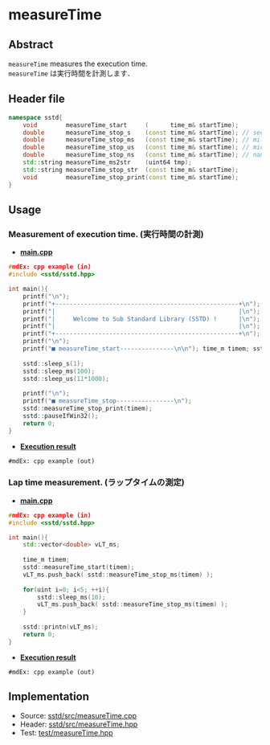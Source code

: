 # measureTime
## Abstract
`measureTime` measures the execution time.  
`measureTime` は実行時間を計測します．

## Header file
```cpp
namespace sstd{
    void        measureTime_start     (      time_m& startTime);
    double      measureTime_stop_s    (const time_m& startTime); // sec
    double      measureTime_stop_ms   (const time_m& startTime); // milli sec
    double      measureTime_stop_us   (const time_m& startTime); // micro sec
    double      measureTime_stop_ns   (const time_m& startTime); // nano sec
    std::string measureTime_ms2str    (uint64 tmp);
    std::string measureTime_stop_str  (const time_m& startTime);
    void        measureTime_stop_print(const time_m& startTime);
}
```

## Usage
### Measurement of execution time. (実行時間の計測)
- <u>**main.cpp**</u>
```cpp
#mdEx: cpp example (in)
#include <sstd/sstd.hpp>

int main(){
    printf("\n");
    printf("+---------------------------------------------------+\n");
    printf("|                                                   |\n");
    printf("|     Welcome to Sub Standard Library (SSTD) !      |\n");
    printf("|                                                   |\n");
    printf("+---------------------------------------------------+\n");
    printf("\n");
    printf("■ measureTime_start---------------\n\n"); time_m timem; sstd::measureTime_start(timem);
    
    sstd::sleep_s(1);
    sstd::sleep_ms(100);
    sstd::sleep_us(11*1000);
    
    printf("\n");
    printf("■ measureTime_stop----------------\n");
    sstd::measureTime_stop_print(timem);
    sstd::pauseIfWin32();
    return 0;
}
```
- <u>**Execution result**</u>
```
#mdEx: cpp example (out)
```

### Lap time measurement. (ラップタイムの測定)
- <u>**main.cpp**</u>
```cpp
#mdEx: cpp example (in)
#include <sstd/sstd.hpp>

int main(){
    std::vector<double> vLT_ms;
    
    time_m timem;
    sstd::measureTime_start(timem);
    vLT_ms.push_back( sstd::measureTime_stop_ms(timem) );
    
    for(uint i=0; i<5; ++i){
        sstd::sleep_ms(10);
        vLT_ms.push_back( sstd::measureTime_stop_ms(timem) );
    }
    
    sstd::printn(vLT_ms);
    return 0;
}
```
- <u>**Execution result**</u>
```
#mdEx: cpp example (out)
```

## Implementation
- Source: [sstd/src/measureTime.cpp](https://github.com/admiswalker/SubStandardLibrary-SSTD-/blob/master/sstd/src/measureTime.cpp)
- Header: [sstd/src/measureTime.hpp](https://github.com/admiswalker/SubStandardLibrary-SSTD-/blob/master/sstd/src/measureTime.hpp)
- Test: [test/measureTime.hpp](https://github.com/admiswalker/SubStandardLibrary-SSTD-/blob/master/test/measureTime.hpp)
